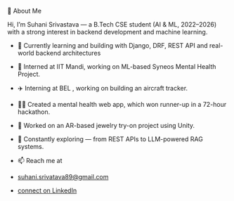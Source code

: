 👋 About Me

Hi, I’m Suhani Srivastava — a B.Tech CSE student (AI & ML, 2022–2026) with a strong interest in backend development and machine learning.

*   🔧 Currently learning and building with Django, DRF, REST API and real-world backend architectures  
*   🧠 Interned at IIT Mandi, working on ML-based Syneos Mental Health Project.
 
*   ✈️ Interning at BEL , working on building an aircraft tracker.
 
*   🧘‍♀️ Created a mental health web app, which won runner-up in a 72-hour hackathon.
 
*   💍 Worked on an AR-based jewelry try-on project using Unity.
   
*   🌱 Constantly exploring — from REST APIs to LLM-powered RAG systems.
   
*   📫 Reach me at
*   suhani.srivatava89@gmail.com
*   [connect on LinkedIn](https://www.linkedin.com/in/suhani-srivastava-588545261)

